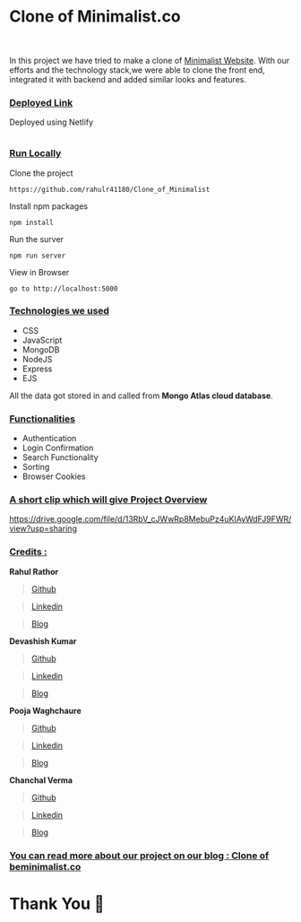 # Clone of Minimalist.co  &nbsp;   &nbsp;   &nbsp;   &nbsp;   &nbsp; &nbsp;   &nbsp;   &nbsp;   &nbsp;   &nbsp; &nbsp;   &nbsp;   &nbsp;   &nbsp;   &nbsp; &nbsp;   &nbsp;   &nbsp;   &nbsp;   &nbsp;  &nbsp;   &nbsp;    &nbsp;   &nbsp;   &nbsp;   &nbsp;

In this project we have tried to make a clone of <a href="https://beminimalist.co/" target="_blank">Minimalist Website</a>. With our efforts and the technology stack,we were able to clone the front end, integrated it with backend and added similar looks and features.

<div style='page-break-after: always'></div>

### <u>Deployed Link</u>

Deployed using Netlify 
```

 ```

### <u>Run Locally</u>

Clone the project

```
https://github.com/rahulr41180/Clone_of_Minimalist
```

Install npm packages

```
npm install
```

Run the surver

```
npm run server
```

View in Browser

```
go to http://localhost:5000
```

<div style='page-break-after: always'></div>

### <u>Technologies we used</u>

- CSS
- JavaScript
- MongoDB
- NodeJS
- Express
- EJS

All the data got stored in and called from <b>Mongo Atlas cloud database</b>.

<div style='page-break-after: always'></div>

### <u>Functionalities</u>

- Authentication
- Login Confirmation
- Search Functionality
- Sorting
- Browser Cookies

<div style='page-break-after: always'></div>

### <u>A short clip which will give Project Overview</u>

https://drive.google.com/file/d/13RbV_cJWwRp8MebuPz4uKIAyWdFJ9FWR/view?usp=sharing

<div style='page-break-after: always'></div>

### <u>Credits :</u>


<b>Rahul Rathor</b>

> <a href="https://github.com/rahulr41180" target="_blank">Github</a>

> <a href="https://www.linkedin.com/in/rahul--rathor/" target="_blank">Linkedin</a>

> <a href="https://medium.com/@www.rahulr41180/clone-of-beminimalist-co-including-frontend-backend-cacd484aad79" target="_blank">Blog</a>

<b>Devashish Kumar</b>

> <a href="https://github.com/deva8445" target="_blank">Github</a>

> <a href="https://www.linkedin.com/in/kumar-deva/" target="_blank">Linkedin</a>

> <a href="https://medium.com/@devashish.kumar8445/clone-of-minimalist-co-including-frontend-backend-8fcca8f7df74" target="_blank">Blog</a>

<b>Pooja Waghchaure</b>

> <a href="https://github.com/waghchaurepooja" target="_blank">Github</a>

> <a href="https://www.linkedin.com/in/pooja-waghchaure/" target="_blank">Linkedin</a>

> <a href="https://medium.com/@poojawaghchaure28/clone-of-beminimalist-co-including-frontend-backend-d5d886c8937" target="_blank">Blog</a>

<b>Chanchal Verma</b>

> <a href="https://github.com/ChanchalS7" target="_blank">Github</a>

> <a href="https://www.linkedin.com/in/chanchals7/" target="_blank">Linkedin</a>

> <a href="https://chsverma7.medium.com/clone-of-beminimalist-co-including-frontend-backend-7cf352b5d652" target="_blank">Blog</a>

### <u>You can read more about our project on our blog : <a href="https://chsverma7.medium.com/clone-of-beminimalist-co-including-frontend-backend-7cf352b5d652" target="_blank">Clone of beminimalist.co</a> </u>

# Thank You :sparkling_heart:
